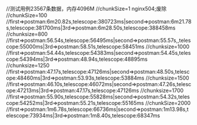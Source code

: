 //测试用例23567条数据，内存4096M
//chunkSize=1 nginx504;废除
//chunkSize=100
//first=>postman:6m20.82s,telescope:380723ms|second=>postman:6m21.78s,telescope:381700ms|3rd=>postman:6m28.50s,telescope:388458ms
//chunksize=800
//first=>postman:56.54s,telescope:56495ms|second=>postman:55.57s,,telescope:55000ms|3rd=>postman:58.51s,telescope:58451ms
//chunksize=1000
//first=>postman:54.44s,telescope:54383ms|second=>postman:54.45s,telescope:54394ms|3rd=>postman:48.94s,telescope:48895ms
//chunksize=1250
//first=>postman:47.17s,telescope:47126ms|second=>postman:48.50s,telescope:48460ms|3rd=>postman:53.93s,telescope:53884ms
//chunksize=1500
//first=>postman:46.10s,telescope:46072ms|second=>postman:47.26s,telescope:47213ms|3rd=>postman:47.17s,telescope:47126ms
//chunksize=1700
//first=>postman:55.90s,telescope:55828ms|second=>postman:54.32s,telescope:54252ms|3rd=>postman:55.21s,telescope:55165ms
//chunkSize=2000
//first=>postman:1m6.78s,telescope:66736ms|second=>postman:1m13.98s,telescope:73934ms|3rd=>postman:1m8.40s,telescope:68347ms

